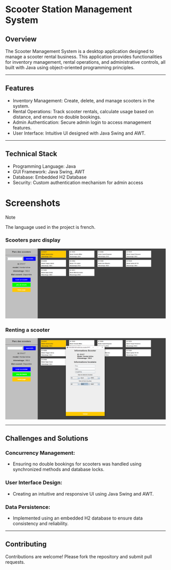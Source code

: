 ﻿# Scooter Station Management System
## Overview
The Scooter Management System is a desktop application designed to manage a scooter rental business. This application provides functionalities for inventory management, rental operations, and administrative controls, all built with Java using object-oriented programming principles.

<hr />

## Features
- Inventory Management: Create, delete, and manage scooters in the system.
- Rental Operations: Track scooter rentals, calculate usage based on distance, and ensure no double bookings.
- Admin Authentication: Secure admin login to access management features.
- User Interface: Intuitive UI designed with Java Swing and AWT.

<hr />

## Technical Stack
- Programming Language: Java
- GUI Framework: Java Swing, AWT
- Database: Embedded H2 Database
- Security: Custom authentication mechanism for admin access

# Screenshots
> [!NOTE]
> The language used in the project is french.
### Scooters parc display
![IMG1!](displayImages/img1.png)
### Renting a scooter
![IMG2!](displayImages/img2.png)
<hr />

## Challenges and Solutions
### Concurrency Management:
- Ensuring no double bookings for scooters was handled using synchronized methods and database locks.
### User Interface Design:
- Creating an intuitive and responsive UI using Java Swing and AWT.
### Data Persistence:
- Implemented using an embedded H2 database to ensure data consistency and reliability.

<hr />

## Contributing
Contributions are welcome! Please fork the repository and submit pull requests.
